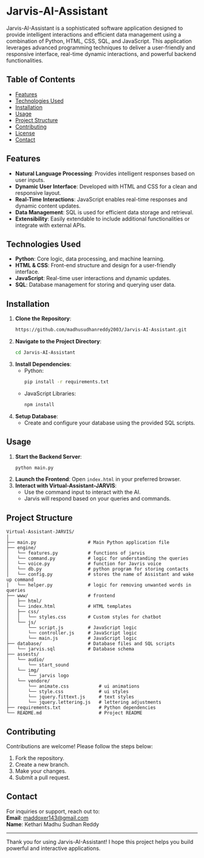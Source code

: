 # Jarvis-AI-Assistant

Jarvis-AI-Assistant is a sophisticated software application designed to provide intelligent interactions and efficient data management using a combination of Python, HTML, CSS, SQL, and JavaScript. This application leverages advanced programming techniques to deliver a user-friendly and responsive interface, real-time dynamic interactions, and powerful backend functionalities.

## Table of Contents

- [Features](#features)
- [Technologies Used](#technologies-used)
- [Installation](#installation)
- [Usage](#usage)
- [Project Structure](#project-structure)
- [Contributing](#contributing)
- [License](#license)
- [Contact](#contact)

## Features

- **Natural Language Processing**: Provides intelligent responses based on user inputs.
- **Dynamic User Interface**: Developed with HTML and CSS for a clean and responsive layout.
- **Real-Time Interactions**: JavaScript enables real-time responses and dynamic content updates.
- **Data Management**: SQL is used for efficient data storage and retrieval.
- **Extensibility**: Easily extendable to include additional functionalities or integrate with external APIs.

## Technologies Used

- **Python**: Core logic, data processing, and machine learning.
- **HTML & CSS**: Front-end structure and design for a user-friendly interface.
- **JavaScript**: Real-time user interactions and dynamic updates.
- **SQL**: Database management for storing and querying user data.

## Installation

1. **Clone the Repository**:
   ```bash
   https://github.com/madhusudhanreddy2003/Jarvis-AI-Assistant.git
   ```
2. **Navigate to the Project Directory**:
   ```bash
   cd Jarvis-AI-Assistant
   ```
3. **Install Dependencies**:
   - Python:
     ```bash
     pip install -r requirements.txt
     ```
   - JavaScript Libraries:
     ```bash
     npm install
     ```
4. **Setup Database**:
   - Create and configure your database using the provided SQL scripts.

## Usage

1. **Start the Backend Server**:
   ```bash
   python main.py
   ```
2. **Launch the Frontend**:
   Open `index.html` in your preferred browser.
3. **Interact with Virtual-Assistant-JARVIS**:
   - Use the command input to interact with the AI.
   - Jarvis will respond based on your queries and commands.

## Project Structure

```
Virtual-Assistant-JARVIS/
│
├── main.py                   # Main Python application file
├── engine/               
│   └── features.py           # functions of jarvis
│   └── command.py            # logic for understanding the queries
│   └── voice.py              # function for Javris voice
│   └── db.py                 # python program for storing contacts
│   └── config.py             # stores the name of Assistant and wake up command
│   └── helper.py             # logic for removing unwanted words in queries
├── www/                      # frontend
│   ├── html/
│   └── index.html            # HTML templates
│   ├── css/
│   │   └── styles.css        # Custom styles for chatbot
│   └── js/
│       └── script.js         # JavaScript logic
│       └── controller.js     # JavaScript logic
│       └── main.js           # JavaScript logic
├── database/                 # Database files and SQL scripts
│   └── jarvis.sql            # Database schema
├── assests/              
│   └── audio/
│       └── start_sound
│   └── img/
│       └── jarvis logo
│   └── vendore/
│       └── animate.css           # ui animations
│       └── style.css             # ui styles
│       └── jquery.fittext.js     # text styles
│       └── jquery.lettering.js   # lettering adjustments
├── requirements.txt              # Python dependencies
└── README.md                     # Project README
```

## Contributing

Contributions are welcome! Please follow the steps below:

1. Fork the repository.
2. Create a new branch.
3. Make your changes.
4. Submit a pull request.

## Contact

For inquiries or support, reach out to:  
**Email**: [maddoxer143@gmail.com](mailto:maddoxer143@gmail.com)  
**Name**: Kethari Madhu Sudhan Reddy

---

Thank you for using Jarvis-AI-Assistant! I hope this project helps you build powerful and interactive applications.
